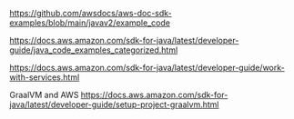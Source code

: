 https://github.com/awsdocs/aws-doc-sdk-examples/blob/main/javav2/example_code

https://docs.aws.amazon.com/sdk-for-java/latest/developer-guide/java_code_examples_categorized.html

https://docs.aws.amazon.com/sdk-for-java/latest/developer-guide/work-with-services.html

GraalVM and AWS
https://docs.aws.amazon.com/sdk-for-java/latest/developer-guide/setup-project-graalvm.html


